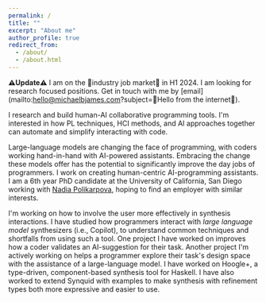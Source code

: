 ```yaml
---
permalink: /
title: ""
excerpt: "About me"
author_profile: true
redirect_from:
  - /about/
  - /about.html
---
```


**⚠️Update⚠️** I am on the 💼industry job market💼 in H1 2024.
I am looking for research focused positions.
Get in touch with me by [email](mailto:hello@michaelbjames.com?subject=👋Hello from the internet👋).

I research and build human-AI collaborative programming tools.
I'm interested in how PL techniques, HCI methods, and AI approaches together
can automate and simplify interacting with code.

Large-language models are changing the face of programming,
with coders working hand-in-hand with AI-powered assistants.
Embracing the change these models offer has the potential to significantly
improve the day jobs of programmers.
I work on creating human-centric AI-programming assistants.
I am a 6th year PhD candidate at the University of California, San Diego working with [Nadia
Polikarpova]({{site.data.authors.Nadia_Polikarpova.uri}}),
hoping to find an employer with similar interests.


I'm working on how to involve the user more effectively in synthesis interactions.
I have studied how programmers interact with *large language model* synthesizers (i.e., Copilot),
to understand common techniques and shortfalls from using such a tool.
One project I have worked on improves how a coder validates an AI-suggestion for their task.
Another project I'm actively working on helps a programmer explore their task's design space with the assistance of a large-language model.
I have worked on Hoogle+, a type-driven, component-based synthesis tool for Haskell.
I have also worked to extend Synquid with examples to make synthesis with refinement types both more expressive and easier to use.
